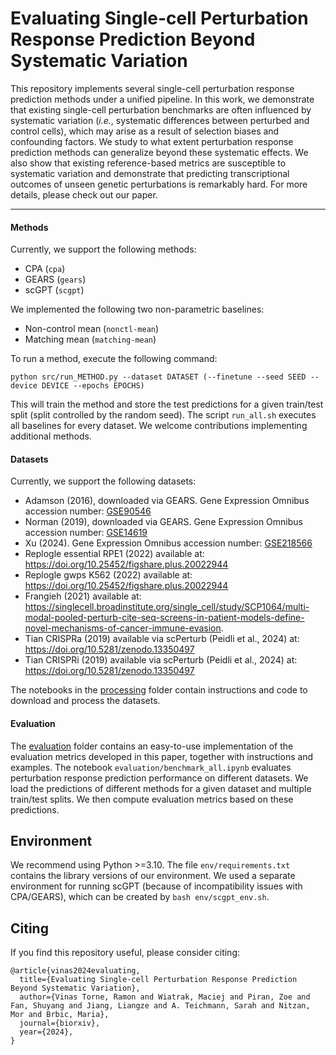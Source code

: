 # Evaluating Single-cell Perturbation Response Prediction Beyond Systematic Variation

This repository implements several single-cell perturbation response prediction methods under a unified pipeline. In this work, we demonstrate that existing single-cell perturbation benchmarks are often influenced by systematic variation (_i.e._, systematic differences between perturbed and control cells), which may arise as a result of selection biases and confounding factors. We study to what extent perturbation response prediction methods can generalize beyond these systematic effects. We also show that existing reference-based metrics are susceptible to systematic variation and demonstrate that predicting transcriptional outcomes of unseen genetic perturbations is remarkably hard. For more details, please check out our paper.

---

#### Methods
Currently, we support the following methods:
* CPA (`cpa`)
* GEARS (`gears`)
* scGPT (`scgpt`)

We implemented the following two non-parametric baselines:
* Non-control mean (`nonctl-mean`)
* Matching mean (`matching-mean`)

To run a method, execute the following command:
```
python src/run_METHOD.py --dataset DATASET (--finetune --seed SEED --device DEVICE --epochs EPOCHS)
```
This will train the method and store the test predictions for a given train/test split (split controlled by the random seed). The script `run_all.sh` executes all baselines for every dataset. We welcome contributions implementing additional methods.

#### Datasets
Currently, we support the following datasets:
* Adamson (2016), downloaded via GEARS. Gene Expression Omnibus accession number: [GSE90546](https://www.ncbi.nlm.nih.gov/geo/query/acc.cgi?acc=GSE90546)
* Norman (2019), downloaded via GEARS. Gene Expression Omnibus accession number: [GSE14619](https://www.ncbi.nlm.nih.gov/geo/query/acc.cgi?acc=GSE14619)
* Xu (2024). Gene Expression Omnibus accession number: [GSE218566](https://www.ncbi.nlm.nih.gov/geo/query/acc.cgi?acc=GSE218566)
* Replogle essential RPE1 (2022) available at: https://doi.org/10.25452/figshare.plus.20022944
* Replogle gwps K562 (2022) available at: https://doi.org/10.25452/figshare.plus.20022944
* Frangieh (2021) available at: https://singlecell.broadinstitute.org/single_cell/study/SCP1064/multi-modal-pooled-perturb-cite-seq-screens-in-patient-models-define-novel-mechanisms-of-cancer-immune-evasion. 
* Tian CRISPRa (2019) available via scPerturb (Peidli et al., 2024) at: https://doi.org/10.5281/zenodo.13350497
* Tian CRISPRi (2019) available via scPerturb (Peidli et al., 2024) at: https://doi.org/10.5281/zenodo.13350497

The notebooks in the [processing](https://github.com/mlbio-epfl/perturb-bench/tree/main/processing) folder contain instructions and code to download and process the datasets.

#### Evaluation

The [evaluation](https://github.com/mlbio-epfl/perturb-bench/tree/main/evaluation) folder contains an easy-to-use implementation of the evaluation metrics developed in this paper, together with instructions and examples. The notebook `evaluation/benchmark_all.ipynb` evaluates perturbation response prediction performance on different datasets. We load the predictions of different methods for a given dataset and multiple train/test splits. We then compute evaluation metrics based on these predictions.

## Environment
We recommend using Python >=3.10. The file `env/requirements.txt` contains the library versions of our environment. We used a separate environment for running scGPT (because of incompatibility issues with CPA/GEARS), which can be created by `bash env/scgpt_env.sh`.

## Citing
If you find this repository useful, please consider citing:

```
@article{vinas2024evaluating,
  title={Evaluating Single-cell Perturbation Response Prediction Beyond Systematic Variation},
  author={Vinas Torne, Ramon and Wiatrak, Maciej and Piran, Zoe and Fan, Shuyang and Jiang, Liangze and A. Teichmann, Sarah and Nitzan, Mor and Brbic, Maria},
  journal={biorxiv},
  year={2024},
}
```
